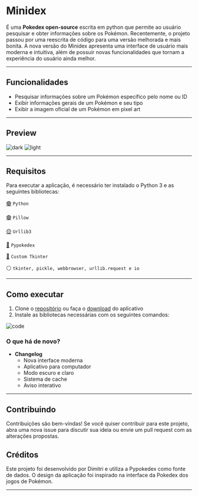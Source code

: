 # Minidex

É uma **Pokedex open-source** escrita em python que permite ao usuário pesquisar e obter informações sobre os Pokémon. Recentemente, o projeto passou por uma reescrita de código para uma versão melhorada e mais bonita. A nova versão do Minidex apresenta uma interface de usuário mais moderna e intuitiva, além de possuir novas funcionalidades que tornam a experiência do usuário ainda melhor.

---

## Funcionalidades

- Pesquisar informações sobre um Pokémon específico pelo nome ou ID
- Exibir informações gerais de um Pokémon e seu tipo
- Exibir a imagem oficial de um Pokémon em pixel art

---

## Preview
![dark](https://github.com/Dimitri-Matheus/Minidex/assets/121637762/cfca4897-8841-4d24-8179-7ba3aaebbe67)
![light](https://github.com/Dimitri-Matheus/Minidex/assets/121637762/3409d4ed-0375-4c71-8112-4d006991a549)

---

## Requisitos

Para executar a aplicação, é necessário ter instalado o Python 3 e as seguintes bibliotecas:

[🟢](https://www.python.org/) `Python`

[🟣](https://pypi.org/project/Pillow/) `Pillow`

[🟡](https://pypi.org/project/urllib3/) `Urllib3`

[🔴](https://github.com/arnavb/pypokedex) `Pypokedex`

[🔵](https://github.com/TomSchimansky/CustomTkinter) `Custom Tkinter`

⚪️ `tkinter, pickle, webbrowser, urllib.request e io`

---

## Como executar

1. Clone o [repositório](https://github.com/Dimitri-Matheus/Pokedex-Modern) ou faça o [download](https://github.com/Dimitri-Matheus/Pokedex-Modern/releases) do aplicativo
2. Instale as bibliotecas necessárias com os seguintes comandos:

![code](https://github.com/Dimitri-Matheus/Minidex/assets/121637762/5f59cf6b-8c42-4af1-935d-0653ea269006)


### O que há de novo?

+ **Changelog**
   - Nova interface moderna
   - Aplicativo para computador
   - Modo escuro e claro
   - Sistema de cache
   - Aviso interativo

---

## Contribuindo

Contribuições são bem-vindas! Se você quiser contribuir para este projeto, abra uma nova issue para discutir sua ideia ou envie um pull request com as alterações propostas.

## Créditos

Este projeto foi desenvolvido por Dimitri e utiliza a Pypokedex como fonte de dados. O design da aplicação foi inspirado na interface da Pokedex dos jogos de Pokémon.

***
